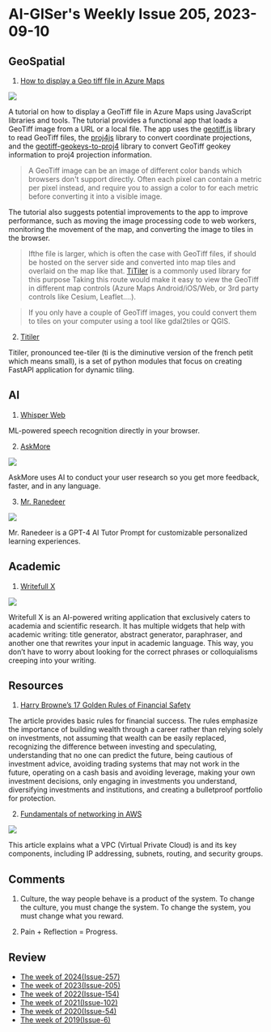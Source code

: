 # AI-GISer's Weekly Issue 205, 2023-09-10

## GeoSpatial

1. [How to display a Geo tiff file in Azure Maps](https://learn.microsoft.com/en-us/answers/questions/1325736/how-to-display-a-geo-tiff-file-in-azure-maps)

![](https://learn-attachment.microsoft.com/api/attachments/0d9b59d8-0ece-48be-80d7-618a56fbff73?platform=QnA)

A tutorial on how to display a GeoTiff file in Azure Maps using JavaScript libraries and tools. The tutorial provides a functional app that loads a GeoTiff image from a URL or a local file. The app uses the [geotiff.js](https://github.com/geotiffjs/geotiff.js) library to read GeoTiff files, the [proj4js](https://github.com/proj4js/proj4js) library to convert coordinate projections, and the [geotiff-geokeys-to-proj4](https://github.com/matafokka/geotiff-geokeys-to-proj4/) library to convert GeoTiff geokey information to proj4 projection information.

> A GeoTiff image can be an image of different color bands which browsers don't support directly. Often each pixel can contain a metric per pixel instead, and require you to assign a color to for each metric before converting it into a visible image.

The tutorial also suggests potential improvements to the app to improve performance, such as moving the image processing code to web workers, monitoring the movement of the map, and converting the image to tiles in the browser.

> Ifthe file is larger, which is often the case with GeoTiff files, if should be hosted on the server side and converted into map tiles and overlaid on the map like that. [TiTiler](https://developmentseed.org/titiler/) is a commonly used library for this purpose Taking this route would make it easy to view the GeoTiff in different map controls (Azure Maps Android/iOS/Web, or 3rd party controls like Cesium, Leaflet....).

> If you only have a couple of GeoTiff images, you could convert them to tiles on your computer using a tool like gdal2tiles or QGIS.

2. [Titiler](https://github.com/developmentseed/titiler)

Titiler, pronounced tee-tiler (ti is the diminutive version of the french petit which means small), is a set of python modules that focus on creating FastAPI application for dynamic tiling.

## AI

1. [Whisper Web](https://huggingface.co/spaces/Xenova/whisper-web)

ML-powered speech recognition directly in your browser.

2. [AskMore](https://askmore.ai/)

![](https://askmore.ai/_next/image?url=%2Flp%2Fhero-link.png&w=1080&q=75)

AskMore uses AI to conduct your user research so you get more feedback, faster, and in any language.

3. [Mr. Ranedeer](https://github.com/JushBJJ/Mr.-Ranedeer-AI-Tutor)

![](https://camo.githubusercontent.com/b5d6fc4b430e693c6660621bcc96e96214e8fe4a940daea92a4e8aade5f2707b/68747470733a2f2f6d656469612e646973636f72646170702e6e65742f6174746163686d656e74732f313131343935383733343336343532343630352f313132393730303732333835373330313631362f696d6167652e706e673f77696474683d333935266865696768743d353834)

Mr. Ranedeer is a GPT-4 AI Tutor Prompt for customizable personalized learning experiences.

## Academic

1. [Writefull X](https://x.writefull.com/)

![](https://typeset.io/resources/content/images/2023/07/writefull-x.jpg)

Writefull X is an AI-powered writing application that exclusively caters to academia and scientific research. It has multiple widgets that help with academic writing: title generator, abstract generator, paraphraser, and another one that rewrites your input in academic language. This way, you don’t have to worry about looking for the correct phrases or colloquialisms creeping into your writing.

## Resources

1. [Harry Browne’s 17 Golden Rules of Financial Safety](https://thetaoofwealth.wordpress.com/2013/02/17/harry-brownes-17-golden-rules-of-financial-safety/)

The article provides basic rules for financial success. The rules emphasize the importance of building wealth through a career rather than relying solely on investments, not assuming that wealth can be easily replaced, recognizing the difference between investing and speculating, understanding that no one can predict the future, being cautious of investment advice, avoiding trading systems that may not work in the future, operating on a cash basis and avoiding leverage, making your own investment decisions, only engaging in investments you understand, diversifying investments and institutions, and creating a bulletproof portfolio for protection.

2. [Fundamentals of networking in AWS](https://medium.com/codenation-engineering/fundamentals-of-networking-in-aws-3ad3d0dc01dd)

![](https://miro.medium.com/v2/resize:fit:720/0*OTcgLRYPCKkE0l3c)

This article explains what a VPC (Virtual Private Cloud) is and its key components, including IP addressing, subnets, routing, and security groups.

## Comments

1. Culture, the way people behave is a product of the system. To change the culture, you must change the system. To change the system, you must change what you reward.

2. Pain + Reflection = Progress.

## Review

- [The week of 2024(Issue-257)](../2024/issue-257.md)
- [The week of 2023(Issue-205)](../2023/issue-205.md)
- [The week of 2022(Issue-154)](../2022/issue-154.md)
- [The week of 2021(Issue-102)](../2021/issue-102.md)
- [The week of 2020(Issue-54)](../2020/issue-54.md)
- [The week of 2019(Issue-6)](../2019/issue-6.md)
